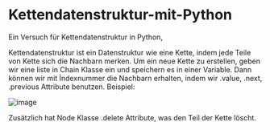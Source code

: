# Kettendatenstruktur-mit-Python
Ein Versuch für Kettendatenstruktur in Python,

Kettendatenstruktur ist ein Datenstruktur wie eine Kette, indem jede Teile von Kette sich die Nachbarn merken.
Um ein neue Kette zu erstellen, geben wir eine liste in Chain Klasse ein und speichern es in einer Variable.
Dann können wir mit İndexnummer die Nachbarn erhalten, indem wir .value, .next, .previous Attribute benutzen.
Beispiel:


![image](https://github.com/Dankeser/Kettendatenstruktur-mit-Python/assets/131388485/297c2a69-d38a-4a87-880c-311d17f5f91d)


Zusätzlich hat Node Klasse .delete Attribute, was den Teil der Kette löscht.

